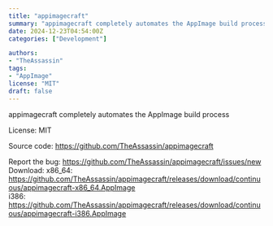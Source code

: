 ```yaml
---
title: "appimagecraft"
summary: "appimagecraft completely automates the AppImage build process"
date: 2024-12-23T04:54:00Z
categories: ["Development"]

authors:
- "TheAssassin"
tags: 
- "AppImage"
license: "MIT"
draft: false
---
```


appimagecraft completely automates the AppImage build process

License: MIT

Source code: <https://github.com/TheAssassin/appimagecraft>

Report the bug: <https://github.com/TheAssassin/appimagecraft/issues/new>  
Download:   x86_64: <https://github.com/TheAssassin/appimagecraft/releases/download/continuous/appimagecraft-x86_64.AppImage>  
            i386: <https://github.com/TheAssassin/appimagecraft/releases/download/continuous/appimagecraft-i386.AppImage>

